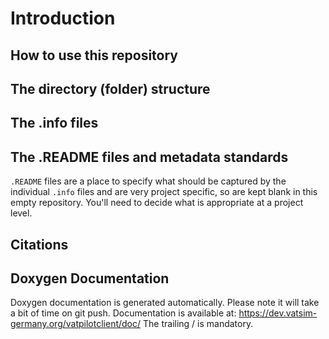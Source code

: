 Introduction
============

How to use this repository
--------------------------


The directory (folder) structure
-----------------------


The .info files
---------------


The .README files and metadata standards
-----------------
`.README` files are a place to specify what should be captured by the individual `.info` files and are very project specific, so are kept blank in this empty repository. You'll need to decide what is appropriate at a project level.

Citations
---------

Doxygen Documentation
---------------------
Doxygen documentation is generated automatically. Please note it will take a bit of time on git push.
Documentation is available at: https://dev.vatsim-germany.org/vatpilotclient/doc/
The trailing / is mandatory.
